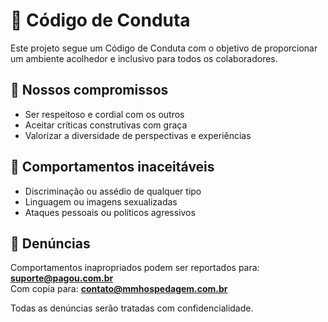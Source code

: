 # 📜 Código de Conduta

Este projeto segue um Código de Conduta com o objetivo de proporcionar um ambiente acolhedor e inclusivo para todos os colaboradores.

## 📌 Nossos compromissos

- Ser respeitoso e cordial com os outros
- Aceitar críticas construtivas com graça
- Valorizar a diversidade de perspectivas e experiências

## 🚫 Comportamentos inaceitáveis

- Discriminação ou assédio de qualquer tipo
- Linguagem ou imagens sexualizadas
- Ataques pessoais ou políticos agressivos

## 📣 Denúncias

Comportamentos inapropriados podem ser reportados para: **suporte@pagou.com.br**<br>
Com copia para: **contato@mmhospedagem.com.br**

Todas as denúncias serão tratadas com confidencialidade.
